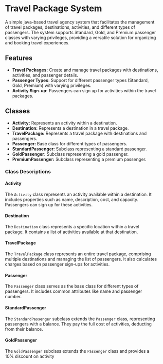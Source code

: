 
# Travel Package System

A simple java-based travel agency system that facilitates the management of travel packages, destinations, activities, and different types of passengers. The system supports Standard, Gold, and Premium passenger classes with varying privileges, providing a versatile solution for organizing and booking travel experiences.


## Features

- **Travel Packages:** Create and manage travel packages with destinations, activities, and passenger details.
- **Passenger Types:** Support for different passenger types (Standard, Gold, Premium) with varying privileges.
- **Activity Sign-up:** Passengers can sign up for activities within the travel packages.


## Classes

- **Activity:** Represents an activity within a destination.
- **Destination:** Represents a destination in a travel package.
- **TravelPackage:** Represents a travel package with destinations and passengers.
- **Passenger:** Base class for different types of passengers.
- **StandardPassenger:** Subclass representing a standard passenger.
- **GoldPassenger:** Subclass representing a gold passenger.
- **PremiumPassenger:** Subclass representing a premium passenger.

### Class Descriptions

#### Activity

The `Activity` class represents an activity available within a destination. It includes properties such as name, description, cost, and capacity. Passengers can sign up for these activities.

#### Destination

The `Destination` class represents a specific location within a travel package. It contains a list of activities available at that destination.

#### TravelPackage

The `TravelPackage` class represents an entire travel package, comprising multiple destinations and managing the list of passengers. It also calculates charges based on passenger sign-ups for activities.

#### Passenger

The `Passenger` class serves as the base class for different types of passengers. It includes common attributes like name and passenger number.

#### StandardPassenger

The `StandardPassenger` subclass extends the `Passenger` class, representing passengers with a balance. They pay the full cost of activities, deducting from their balance.

#### GoldPassenger

The `GoldPassenger` subclass extends the `Passenger` class and provides a 10% discount on activity
